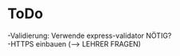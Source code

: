 <h1>ToDo</h1>
-Validierung: Verwende express-validator NÖTIG? <br> 
-HTTPS einbauen (--> LEHRER FRAGEN)
